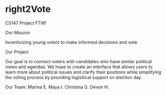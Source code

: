 right2Vote
==========

CS147 Project FTW!

Our Mission

Incentivizing young voters to make informed decisions and vote.

Our Project

Our goal is to connect voters with candidates who have similar political views and agendas. We hope to create an interface that allows users to learn more about political issues and clarify their positions while simplifying the voting process by providing logisitical support on election day.

Our Team:
Marina E.
Maya I.
Christina G.
Devon H.
